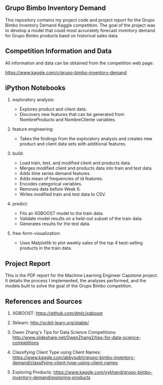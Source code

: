 Grupo Bimbo Inventory Demand
----------------------------

This repository contains my project code and project report for the Grupo Bimbo Inventory Demand Kaggle competition. The goal of the project was to develop a model that could most accurately forecast inventory demand for Grupo Bimbo products baed on historical sales data.

Competition Information and Data
--------------------------------
All information and data can be obtained from the competition web page: 

https://www.kaggle.com/c/grupo-bimbo-inventory-demand

iPython Notebooks
-----------------
1. exploratory analysis: 

	* Explores product and client data.
	* Discovers new features that can be generated from NombreProducto 	and NombreCliente variables.

2. feature engineering:

	* Takes the findings from the exploratory analysis and creates new 	product and client data sets with additional features.

3. build:

	* Load train, test, and modified client and products data.
	* Merges modified client and products data into train and test 	data.
	* Adds time series demand features.
	* Adds mean of frequencies of id features.
	* Encodes categorical variables.
	* Removes data before Week 6.
	* Writes modified train and test data to CSV.

4. predict: 
	
	* Fits an XGBOOST model to the train data.
	* Validate model results on a held-out subset of the train data.
	* Generates results for the test data.

5. free-form-visualization:

	* Uses Matplotlib to plot weekly sales of the top 4 best-selling 	products in the train data. 

Project Report
--------------

This is the PDF report for the Machine Learning Engineer Capstone project. It details the process I implemented, the analyses performed, and the models built to solve the goal of the Grupo Bimbo competition.

References and Sources
-----------------------
1. XGBOOST: https://github.com/dmlc/xgboost

2. Sklearn: http://scikit-learn.org/stable/

3. Owen Zhang's Tips for Data Science Competitions: http://www.slideshare.net/OwenZhang2/tips-for-data-science-competitions

4. Classifying Client Type using Client Names: https://www.kaggle.com/abbysobh/grupo-bimbo-inventory-demand/classifying-client-type-using-client-names

5. Exploring Products: https://www.kaggle.com/vykhand/grupo-bimbo-inventory-demand/exploring-products


